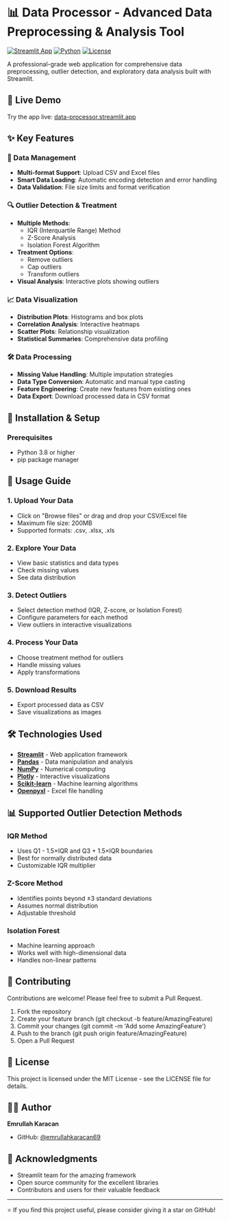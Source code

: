 
# 📊 Data Processor - Advanced Data Preprocessing & Analysis Tool

[![Streamlit App](https://static.streamlit.io/badges/streamlit_badge_black_white.svg)](https://data-processor.streamlit.app)
[![Python](https://img.shields.io/badge/Python-3.8+-blue.svg)](https://www.python.org/downloads/)
[![License](https://img.shields.io/badge/license-MIT-green.svg)](LICENSE)

A professional-grade web application for comprehensive data preprocessing, outlier detection, and exploratory data analysis built with Streamlit.

## 🚀 Live Demo
Try the app live: [data-processor.streamlit.app](https://data-processor.streamlit.app)

## ✨ Key Features

### 📁 Data Management
- **Multi-format Support**: Upload CSV and Excel files
- **Smart Data Loading**: Automatic encoding detection and error handling
- **Data Validation**: File size limits and format verification

### 🔍 Outlier Detection & Treatment
- **Multiple Methods**:
  - IQR (Interquartile Range) Method
  - Z-Score Analysis
  - Isolation Forest Algorithm
- **Treatment Options**:
  - Remove outliers
  - Cap outliers
  - Transform outliers
- **Visual Analysis**: Interactive plots showing outliers

### 📈 Data Visualization
- **Distribution Plots**: Histograms and box plots
- **Correlation Analysis**: Interactive heatmaps
- **Scatter Plots**: Relationship visualization
- **Statistical Summaries**: Comprehensive data profiling

### 🛠️ Data Processing
- **Missing Value Handling**: Multiple imputation strategies
- **Data Type Conversion**: Automatic and manual type casting
- **Feature Engineering**: Create new features from existing ones
- **Data Export**: Download processed data in CSV format


## 🔧 Installation & Setup

### Prerequisites
- Python 3.8 or higher
- pip package manager

## 📖 Usage Guide

### 1. Upload Your Data
- Click on "Browse files" or drag and drop your CSV/Excel file
- Maximum file size: 200MB
- Supported formats: .csv, .xlsx, .xls

### 2. Explore Your Data
- View basic statistics and data types
- Check missing values
- See data distribution

### 3. Detect Outliers
- Select detection method (IQR, Z-score, or Isolation Forest)
- Configure parameters for each method
- View outliers in interactive visualizations

### 4. Process Your Data
- Choose treatment method for outliers
- Handle missing values
- Apply transformations

### 5. Download Results
- Export processed data as CSV
- Save visualizations as images

## 🛠️ Technologies Used

- **[Streamlit](https://streamlit.io/)** - Web application framework
- **[Pandas](https://pandas.pydata.org/)** - Data manipulation and analysis
- **[NumPy](https://numpy.org/)** - Numerical computing
- **[Plotly](https://plotly.com/)** - Interactive visualizations
- **[Scikit-learn](https://scikit-learn.org/)** - Machine learning algorithms
- **[Openpyxl](https://openpyxl.readthedocs.io/)** - Excel file handling

## 📊 Supported Outlier Detection Methods

### IQR Method
- Uses Q1 - 1.5×IQR and Q3 + 1.5×IQR boundaries
- Best for normally distributed data
- Customizable IQR multiplier

### Z-Score Method
- Identifies points beyond ±3 standard deviations
- Assumes normal distribution
- Adjustable threshold

### Isolation Forest
- Machine learning approach
- Works well with high-dimensional data
- Handles non-linear patterns

## 🤝 Contributing

Contributions are welcome! Please feel free to submit a Pull Request.

1. Fork the repository
2. Create your feature branch (git checkout -b feature/AmazingFeature)
3. Commit your changes (git commit -m 'Add some AmazingFeature')
4. Push to the branch (git push origin feature/AmazingFeature)
5. Open a Pull Request

## 📝 License

This project is licensed under the MIT License - see the LICENSE file for details.

## 👨‍💻 Author

**Emrullah Karacan**
- GitHub: [@emrullahkaracan69](https://github.com/emrullahkaracan69)

## 🙏 Acknowledgments

- Streamlit team for the amazing framework
- Open source community for the excellent libraries
- Contributors and users for their valuable feedback

---

⭐ If you find this project useful, please consider giving it a star on GitHub!
